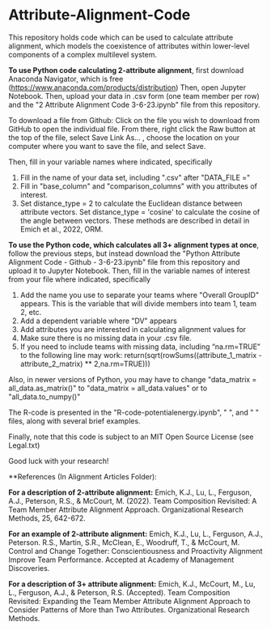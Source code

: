 # Attribute-Alignment-Code
This repository holds code which can be used to calculate attribute alignment, which models the coexistence of attributes within lower-level components of a complex multilevel system.

**To use Python code calculating 2-attribute alignment**, first download Anaconda Navigator, which is free (https://www.anaconda.com/products/distribution)
Then, open Jupyter Notebook. Then, upload your data in .csv form (one team member per row) and the "2 Attribute Alignment Code 3-6-23.ipynb" file from this repository. 

To download a file from Github: Click on the file you wish to download from GitHub to open the individual file. From there, right click the Raw button at the top of the file, select Save Link As… , choose the location on your computer where you want to save the file, and select Save.

Then, fill in your variable names where indicated, specifically
  1. Fill in the name of your data set, including ".csv" after "DATA_FILE =" 
  2. Fill in "base_column" and "comparison_columns" with you attributes of interest. 
  3. Set distance_type = 2 to calculate the Euclidean distance between attribute vectors. Set distance_type = 'cosine' to calculate the cosine of the angle between vectors. These methods are described in detail in Emich et al., 2022, ORM. 

**To use the Python code, which calculates all 3+ alignment types at once**, follow the previous steps, but instead download the "Python Attribute Alignment Code - Github - 3-6-23.ipynb" file from this repository and upload it to Jupyter Notebook. 
Then, fill in the variable names of interest from your file where indicated, specifically
  1. Add the name you use to separate your teams where "Overall GroupID" appears. This is the variable that will divide members into team 1, team 2, etc. 
  2. Add a dependent variable where "DV" appears
  3. Add attributes you are interested in calculating alignment values for 
  4. Make sure there is no missing data in your .csv file.
  5. If you need to include teams with missing data, including “na.rm=TRUE” to the following line may work:
 return(sqrt(rowSums((attribute_1_matrix - attribute_2_matrix) ** 2,na.rm=TRUE)))

Also, in newer versions of Python, you may have to change "data_matrix = all_data.as_matrix()" to "data_matrix = all_data.values" or to "all_data.to_numpy()"

The R-code is presented in the "R-code-potentialenergy.ipynb", " ", and " " files, along with several brief examples. 

Finally, note that this code is subject to an MIT Open Source License (see Legal.txt)

Good luck with your research!

**References (In Alignment Articles Folder): 

**For a description of 2-attribute alignment:**
Emich, K.J., Lu, L., Ferguson, A.J., Peterson, R.S., & McCourt, M. (2022). Team Composition Revisited: A Team Member Attribute Alignment Approach. Organizational Research Methods, 25, 642-672. 

**For an example of 2-attribute alignment:**
Emich, K.J., Lu, L., Ferguson, A.J., Peterson. R.S., Martin, S.R., McClean, E., Woodruff, T., & McCourt, M. Control and Change Together: Conscientiousness and Proactivity Alignment Improve Team Performance. Accepted at Academy of Management Discoveries.

**For a description of 3+ attribute alignment:**
Emich, K.J., McCourt, M., Lu, L., Ferguson, A.J., & Peterson, R.S. (Accepted). Team Composition Revisited: Expanding the Team Member Attribute Alignment Approach to Consider Patterns of More than Two Attributes. Organizational Research Methods.
